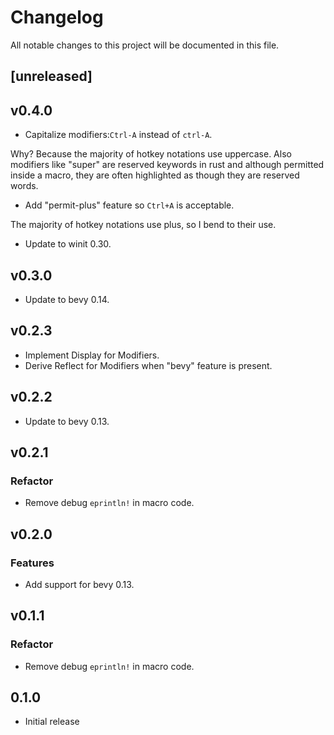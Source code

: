 # Changelog

All notable changes to this project will be documented in this file.

## [unreleased]

## v0.4.0
- Capitalize modifiers:`Ctrl-A` instead of `ctrl-A`.

Why? Because the majority of hotkey notations use uppercase. Also modifiers like
"super" are reserved keywords in rust and although permitted inside a macro,
they are often highlighted as though they are reserved words.

- Add "permit-plus" feature so `Ctrl+A` is acceptable.

The majority of hotkey notations use plus, so I bend to their use.

- Update to winit 0.30.

## v0.3.0
- Update to bevy 0.14.

## v0.2.3

- Implement Display for Modifiers.
- Derive Reflect for Modifiers when "bevy" feature is present.

## v0.2.2

- Update to bevy 0.13.

## v0.2.1

### Refactor

- Remove debug `eprintln!` in macro code.

## v0.2.0

### Features

- Add support for bevy 0.13.

## v0.1.1

### Refactor

- Remove debug `eprintln!` in macro code.

## 0.1.0

- Initial release
